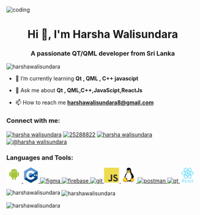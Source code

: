 <img align="center" alt="coding" width="1500" src="https://repository-images.githubusercontent.com/588181932/e36ec678-7984-4cdd-8e4c-a3932772ff8e">
<h1 align="center">Hi 👋, I'm Harsha Walisundara</h1>
<h3 align="center">A passionate QT/QML developer from Sri Lanka</h3>

<p align="left"> <img src="https://komarev.com/ghpvc/?username=harshawalisundara&label=Profile%20views&color=0e75b6&style=flat" alt="harshawalisundara" /> </p>


- 🌱 I’m currently learning **Qt , QML , C++ javascipt**

- 💬 Ask me about **Qt , QML,C++,JavaScipt,ReactJs**

- 📫 How to reach me **harshawalisundara8@gmail.com**

<h3 align="left">Connect with me:</h3>
<p align="left">
<a href="https://linkedin.com/in/harsha walisundara" target="blank"><img align="center" src="https://raw.githubusercontent.com/rahuldkjain/github-profile-readme-generator/master/src/images/icons/Social/linked-in-alt.svg" alt="harsha walisundara" height="30" width="40" /></a>
<a href="https://stackoverflow.com/users/25288822" target="blank"><img align="center" src="https://raw.githubusercontent.com/rahuldkjain/github-profile-readme-generator/master/src/images/icons/Social/stack-overflow.svg" alt="25288822" height="30" width="40" /></a>
<a href="https://fb.com/harsha walisundara" target="blank"><img align="center" src="https://raw.githubusercontent.com/rahuldkjain/github-profile-readme-generator/master/src/images/icons/Social/facebook.svg" alt="harsha walisundara" height="30" width="40" /></a>
<a href="https://medium.com/@harsha walisundara" target="blank"><img align="center" src="https://raw.githubusercontent.com/rahuldkjain/github-profile-readme-generator/master/src/images/icons/Social/medium.svg" alt="@harsha walisundara" height="30" width="40" /></a>
</p>

<h3 align="left">Languages and Tools:</h3>
<p align="left"> <a href="https://developer.android.com" target="_blank" rel="noreferrer"> <img src="https://raw.githubusercontent.com/devicons/devicon/master/icons/android/android-original-wordmark.svg" alt="android" width="40" height="40"/> </a> <a href="https://www.w3schools.com/cpp/" target="_blank" rel="noreferrer"> <img src="https://raw.githubusercontent.com/devicons/devicon/master/icons/cplusplus/cplusplus-original.svg" alt="cplusplus" width="40" height="40"/> </a> <a href="https://www.figma.com/" target="_blank" rel="noreferrer"> <img src="https://www.vectorlogo.zone/logos/figma/figma-icon.svg" alt="figma" width="40" height="40"/> </a> <a href="https://firebase.google.com/" target="_blank" rel="noreferrer"> <img src="https://www.vectorlogo.zone/logos/firebase/firebase-icon.svg" alt="firebase" width="40" height="40"/> </a> <a href="https://git-scm.com/" target="_blank" rel="noreferrer"> <img src="https://www.vectorlogo.zone/logos/git-scm/git-scm-icon.svg" alt="git" width="40" height="40"/> </a> <a href="https://developer.mozilla.org/en-US/docs/Web/JavaScript" target="_blank" rel="noreferrer"> <img src="https://raw.githubusercontent.com/devicons/devicon/master/icons/javascript/javascript-original.svg" alt="javascript" width="40" height="40"/> </a> <a href="https://www.linux.org/" target="_blank" rel="noreferrer"> <img src="https://raw.githubusercontent.com/devicons/devicon/master/icons/linux/linux-original.svg" alt="linux" width="40" height="40"/> </a> <a href="https://postman.com" target="_blank" rel="noreferrer"> <img src="https://www.vectorlogo.zone/logos/getpostman/getpostman-icon.svg" alt="postman" width="40" height="40"/> </a> <a href="https://www.qt.io/" target="_blank" rel="noreferrer"> <img src="https://upload.wikimedia.org/wikipedia/commons/0/0b/Qt_logo_2016.svg" alt="qt" width="40" height="40"/> </a> <a href="https://reactjs.org/" target="_blank" rel="noreferrer"> <img src="https://raw.githubusercontent.com/devicons/devicon/master/icons/react/react-original-wordmark.svg" alt="react" width="40" height="40"/> </a> </p>

<p><img align="left" src="https://github-readme-stats.vercel.app/api/top-langs?username=harshawalisundara&show_icons=true&locale=en&layout=compact" alt="harshawalisundara" /></p>

<p>&nbsp;<img align="center" src="https://github-readme-stats.vercel.app/api?username=harshawalisundara&show_icons=true&locale=en" alt="harshawalisundara" /></p>

<p><img align="center" src="https://github-readme-streak-stats.herokuapp.com/?user=harshawalisundara&" alt="harshawalisundara" /></p>

